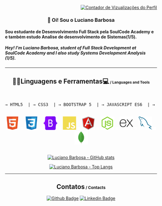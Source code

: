 <div align="end">

[![Contador de Vizualizações do Perfil](https://komarev.com/ghpvc/?username=Lucianocbarbosa&color=lightgrey&style=for-the-badge&label=Vizualizações+do+Perfil)](https://github.com/Lucianocbarbosa)

</div>

<h3 align="center"> 👋 Oi! Sou o <strong>Luciano Barbosa</strong> </h3> 

<h4> Sou estudante de Desenvolvimento Full Stack pela SoulCode Academy e e também estudo Analise de desenvolvimento de Sistemas(1/5).</h4>

<h5>Hey! I'm Luciano Barbosa, student of Full Stack Development at SoulCode Academy and I also study Systems Development Analysis (1/5).</h5>

<hr>

<h2 align="center">👩‍💻Linguagens e Ferramentas💻<span style="font-size:12px"> / Languages and Tools</span></h2>

<br>
<pre>→ HTML5  | → CSS3  | → BOOTSTRAP 5  | → JAVASCRIPT ES6  | → ANGULAR 12  | → NODE.JS  | → EXPRESS  | → MYSQL  | → MONGODB</pre>

<div style="display: inline_block" align="center" ><br>
    <img src="assets/html.svg" height="45" alt="html" title="HTML5">
    <img src="assets/vazio.png" width="10" alt="espaço">
    <img src="assets/css.svg" height="45" alt="css"title="CSS3">
    <img src="assets/vazio.png" width="10" alt="espaço">
    <img src="assets/bootstrap.svg" height="45" alt="bootstrap"title="BOOTSTRAP 5">
    <img src="assets/vazio.png" width="10" alt="espaço">
    <img src="assets/javascript.svg" height="45" alt="javascript" title="JAVASCRIPT ES6">
    <img src="assets/vazio.png" width="10" alt="espaço">
    <img src="assets/angular.svg" height="45" alt="angular"title="ANGULAR 12">
    <img src="assets/vazio.png" width="10" alt="espaço">
    <img src="assets/node.svg" height="45" alt="node"title="NODE.JS">
    <img src="assets/vazio.png" width="10" alt="espaço">
    <img src="assets/express.svg" height="45" alt="express"title="EXPRESS">
    <img src="assets/vazio.png" width="10" alt="espaço">
    <img src="assets/mysql.svg" height="45" alt="mysql"title="MYSQL">
    <img src="assets/vazio.png" width="10" alt="espaço">
    <img src="assets/mongo.svg" height="45" alt="mongodb"title="MONGODB">
</div>

<br>

<div style="display: inline_block" align="center">

[![Luciano Barbosa - GitHub stats](https://github-readme-stats.vercel.app/api?username=Lucianocbarbosa&count_private=true&show_icons=true&custom_title=Estatísticas+GitHub+de+Luciano+Barbosa&locale=pt-BR&include_all_commits=true)](https://github.com/Lucianocbarbosa)

[![Luciano Barbosa - Top Langs](https://github-readme-stats.vercel.app/api/top-langs/?username=Lucianocbarbosa&layout=compact&count_private=true&show_icons=true&locale=pt-BR&include_all_commits=true)](https://github.com/Lucianocbarbosa)

</div>

<hr>

<h2 align="center">Contatos<span style="font-size:13px"> / Contacts</span></h2>

<div align="center">

[![Github Badge](https://img.shields.io/badge/-Github-000?style=flat-square&logo=Github&logoColor=white&link=https://github.com/Lucianocbarbosa)](https://github.com/Lucianocbarbosa)
[![Linkedin Badge](https://img.shields.io/badge/-LinkedIn-blue?style=flat-square&logo=Linkedin&logoColor=white&link=https://www.linkedin.com/in/lucianocbarbosa)](https://www.linkedin.com/in/lucianocbarbosa/)

</div>
